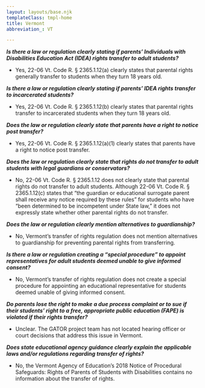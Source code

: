 ```yaml
---
layout: layouts/base.njk
templateClass: tmpl-home
title: Vermont
abbreviation_: VT

---
```

**_Is there a law or regulation clearly stating if parents’ Individuals with Disabilities Education Act (IDEA) rights transfer to adult students?_**

* Yes, 22-06 Vt. Code R. § 2365.1.12(a) clearly states that parental rights generally transfer to students when they turn 18 years old.

**_Is there a law or regulation clearly stating if parents’ IDEA rights transfer to incarcerated students?_**

* Yes, 22-06 Vt. Code R. § 2365.1.12(b) clearly states that parental rights transfer to incarcerated students when they turn 18 years old.

**_Does the law or regulation clearly state that parents have a right to notice post transfer?_**

* Yes, 22-06 Vt. Code R. § 2365.1.12(a)(1) clearly states that parents have a right to notice post transfer.

**_Does the law or regulation clearly state that rights do not transfer to adult students with legal guardians or conservators?_**

* No, 22-06 Vt. Code R. § 2365.1.12 does not clearly state that parental rights do not transfer to adult students. Although 22-06 Vt. Code R. § 2365.1.12(c) states that “the guardian or educational surrogate parent shall receive any notice required by these rules” for students who have “been determined to be incompetent under State law,” it does not expressly state whether other parental rights do not transfer.

**_Does the law or regulation clearly mention alternatives to guardianship?_**

* No, Vermont’s transfer of rights regulation does not mention alternatives to guardianship for preventing parental rights from transferring.

**_Is there a law or regulation creating a “special procedure” to appoint representatives for adult students deemed unable to give informed consent?_**

* No, Vermont’s transfer of rights regulation does not create a special procedure for appointing an educational representative for students deemed unable of giving informed consent.

**_Do parents lose the right to make a due process complaint or to sue if their students’ right to a free, appropriate public education (FAPE) is violated if their rights transfer?_** 

* Unclear. The GATOR project team has not located hearing officer or court decisions that address this issue in Vermont.

**_Does state educational agency guidance clearly explain the applicable laws and/or regulations regarding transfer of rights?_**

* No, the Vermont Agency of Education’s 2018 Notice of Procedural Safeguards: Rights of Parents of Students with Disabilities contains no information about the transfer of rights.